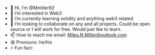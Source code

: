 - 👋 Hi, I’m @Mmiller92
- 👀 I’m interested in Web3
- 🌱 I’m currently learning solidity and anything web3 related
- 💞️ I’m looking to collaborate on any and all projects. Could be open source or I will work for free. Would just like to learn.
- 📫 How to reach me email: Miles.N.Miller@outlook.com
- 😄 Pronouns: he/his
- ⚡ Fun fact: 

<!---
Mmiller92/Mmiller92 is a ✨ special ✨ repository because its `README.md` (this file) appears on your GitHub profile.
You can click the Preview link to take a look at your changes.
--->
